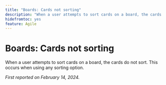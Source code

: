 ```yaml
---
title: "Boards: Cards not sorting"
description: "When a user attempts to sort cards on a board, the cards do not sort. This occurs when using any sorting option."
hidefromtoc: yes
feature: Agile
---
```


# Boards: Cards not sorting

When a user attempts to sort cards on a board, the cards do not sort. This occurs when using any sorting option.

_First reported on February 14, 2024._
